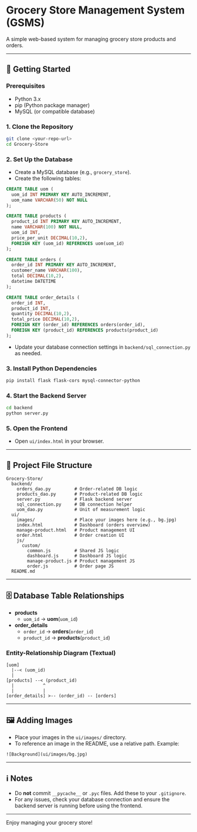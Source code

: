 # Grocery Store Management System (GSMS)

A simple web-based system for managing grocery store products and orders.

---

## 🚀 Getting Started

### Prerequisites

- Python 3.x
- pip (Python package manager)
- MySQL (or compatible database)

### 1. Clone the Repository

```bash
git clone <your-repo-url>
cd Grocery-Store
```

### 2. Set Up the Database

- Create a MySQL database (e.g., `grocery_store`).
- Create the following tables:

```sql
CREATE TABLE uom (
  uom_id INT PRIMARY KEY AUTO_INCREMENT,
  uom_name VARCHAR(50) NOT NULL
);

CREATE TABLE products (
  product_id INT PRIMARY KEY AUTO_INCREMENT,
  name VARCHAR(100) NOT NULL,
  uom_id INT,
  price_per_unit DECIMAL(10,2),
  FOREIGN KEY (uom_id) REFERENCES uom(uom_id)
);

CREATE TABLE orders (
  order_id INT PRIMARY KEY AUTO_INCREMENT,
  customer_name VARCHAR(100),
  total DECIMAL(10,2),
  datetime DATETIME
);

CREATE TABLE order_details (
  order_id INT,
  product_id INT,
  quantity DECIMAL(10,2),
  total_price DECIMAL(10,2),
  FOREIGN KEY (order_id) REFERENCES orders(order_id),
  FOREIGN KEY (product_id) REFERENCES products(product_id)
);
```

- Update your database connection settings in `backend/sql_connection.py` as needed.

### 3. Install Python Dependencies

```bash
pip install flask flask-cors mysql-connector-python
```

### 4. Start the Backend Server

```bash
cd backend
python server.py
```

### 5. Open the Frontend

- Open `ui/index.html` in your browser.

---

## 📁 Project File Structure

```
Grocery-Store/
  backend/
    orders_dao.py         # Order-related DB logic
    products_dao.py       # Product-related DB logic
    server.py             # Flask backend server
    sql_connection.py     # DB connection helper
    uom_dao.py            # Unit of measurement logic
  ui/
    images/               # Place your images here (e.g., bg.jpg)
    index.html            # Dashboard (orders overview)
    manage-product.html   # Product management UI
    order.html            # Order creation UI
    js/
      custom/
        common.js         # Shared JS logic
        dashboard.js      # Dashboard JS logic
        manage-product.js # Product management JS
        order.js          # Order page JS
  README.md
```

---

## 🗄️ Database Table Relationships

- **products**
  - `uom_id` → **uom**(`uom_id`)
- **order_details**
  - `order_id` → **orders**(`order_id`)
  - `product_id` → **products**(`product_id`)

### Entity-Relationship Diagram (Textual)

```
[uom]
  |--< (uom_id)
  |
[products] --< (product_id)
  |           ^
  |           |
[order_details] >-- (order_id) -- [orders]
```

---

## 🖼️ Adding Images

- Place your images in the `ui/images/` directory.
- To reference an image in the README, use a relative path. Example:

```
![Background](ui/images/bg.jpg)
```

---

## ℹ️ Notes

- Do **not** commit `__pycache__` or `.pyc` files. Add these to your `.gitignore`.
- For any issues, check your database connection and ensure the backend server is running before using the frontend.

---

Enjoy managing your grocery store!
